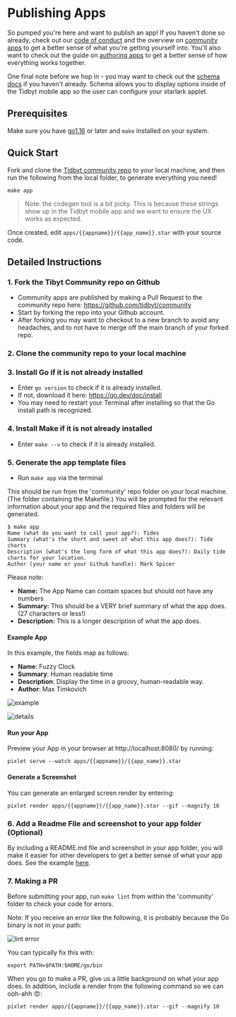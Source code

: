# Publishing Apps
So pumped you're here and want to publish an app! If you haven't done so already, check out our [code of conduct](../05_engage/02_code_of_conduct.md) and the overview on [community apps](./01_community_apps.md) to get a better sense of what you're getting yourself into. You'll also want to check out the guide on [authoring apps](../02_build/05_authoring_apps.md) to get a better sense of how everything works together.

One final note before we hop in - you may want to check out the [schema docs](../05_reference/schema/schema.md) if you haven't already. Schema allows you to display options inside of the Tidbyt mobile app so the user can configure your starlark applet.

## Prerequisites
Make sure you have [go1.16](https://go.dev/) or later and `make` installed on your system.


## Quick Start
Fork and clone the [Tidbyt community repo](https://github.com/tidbyt/community) to your local machine, and then run the following from the local folder, to generate everything you need!
```
make app
```

> Note: the codegen tool is a bit picky. This is because these strings show up in the Tidbyt mobile app and we want to ensure the UX works as expected.

Once created, edit `apps/{{appname}}/{{app_name}}.star` with your source code.


## Detailed Instructions

### 1. Fork the Tibyt Community repo on Github

- Community apps are published by making a Pull Request to the community repo here: https://github.com/tidbyt/community
- Start by forking the repo into your Github account.
- After forking you may want to checkout to a new branch to avoid any headaches, and to not have to merge off the main branch of your forked repo.

### 2. Clone the community repo to your local machine

### 3. Install Go if it is not already installed

- Enter `go version` to check if it is already installed.
- If not, download it here: https://go.dev/doc/install
- You may need to restart your Terminal after installing so that the Go install path is recognized. 

### 4. Install Make if it is not already installed

- Enter `make --v` to check if it is already installed.

### 5. Generate the app template files

- Run `make app` via the terminal

This should be run from the 'community' repo folder on your local machine. (The folder containing the Makefile.)
You will be prompted for the relevant information about your app and the required files and folders will be generated.

```
$ make app
Name (what do you want to call your app?): Tides
Summary (what's the short and sweet of what this app does?): Tide charts
Description (what's the long form of what this app does?): Daily tide charts for your location.
Author (your name or your Github handle): Mark Spicer
```

Please note:
- **Name:** The App Name can contain spaces but should not have any numbers
- **Summary:** This should be a VERY brief summary of what the app does. (27 characters or less!)
- **Description:** This is a longer description of what the app does.

#### Example App
In this example, the fields map as follows:
- **Name**: Fuzzy Clock
- **Summary**: Human readable time
- **Description**: Display the time in a groovy, human-readable way.
- **Author**: Max Timkovich

![example](img/example.png)

![details](img/example_details.png)


 #### Run your App

 Preview your App in your browser at http://localhost:8080/ by running:

```
pixlet serve --watch apps/{{appname}}/{{app_name}}.star
```

#### Generate a Screenshot

You can generate an enlarged screen render by entering:

```
pixlet render apps/{{appname}}/{{app_name}}.star --gif --magnify 10
```

### 6. Add a Readme File and screenshot to your app folder (Optional)

By including a README.md file and screenshot in your app folder, you will make it easier for other developers to get a better sense of what your app does. See the example [here](https://github.com/tidbyt/community/tree/main/apps/digibyteprice).

### 7. Making a PR

Before submitting your app, run `make lint` from within the 'community' folder to check your code for errors.

Note: If you receive an error like the following, it is probably because the Go binary is not in your path:

![lint error](img/lint_error.png)

You can typically fix this with:
```
export PATH=$PATH:$HOME/go/bin
```


When you go to make a PR, give us a little background on what your app does. In addition, include a render from the following command so we can ooh-ahh 😍:
```
pixlet render apps/{{appname}}/{{app_name}}.star --gif --magnify 10
```






